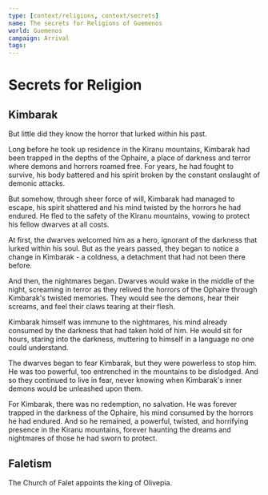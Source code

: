 ```yaml
---
type: [context/religions, context/secrets]
name: The secrets for Religions of Guemenos
world: Guemenos
campaign: Arrival
tags: 
---
```


# Secrets for Religion

## Kimbarak 

But little did they know the horror that lurked within his past.

Long before he took up residence in the Kiranu mountains, Kimbarak had been trapped in the depths of the Ophaire, a place of darkness and terror where demons and horrors roamed free. For years, he had fought to survive, his body battered and his spirit broken by the constant onslaught of demonic attacks.

But somehow, through sheer force of will, Kimbarak had managed to escape, his spirit shattered and his mind twisted by the horrors he had endured. He fled to the safety of the Kiranu mountains, vowing to protect his fellow dwarves at all costs.

At first, the dwarves welcomed him as a hero, ignorant of the darkness that lurked within his soul. But as the years passed, they began to notice a change in Kimbarak - a coldness, a detachment that had not been there before.

And then, the nightmares began. Dwarves would wake in the middle of the night, screaming in terror as they relived the horrors of the Ophaire through Kimbarak's twisted memories. They would see the demons, hear their screams, and feel their claws tearing at their flesh.

Kimbarak himself was immune to the nightmares, his mind already consumed by the darkness that had taken hold of him. He would sit for hours, staring into the darkness, muttering to himself in a language no one could understand.

The dwarves began to fear Kimbarak, but they were powerless to stop him. He was too powerful, too entrenched in the mountains to be dislodged. And so they continued to live in fear, never knowing when Kimbarak's inner demons would be unleashed upon them.

For Kimbarak, there was no redemption, no salvation. He was forever trapped in the darkness of the Ophaire, his mind consumed by the horrors he had endured. And so he remained, a powerful, twisted, and horrifying presence in the Kiranu mountains, forever haunting the dreams and nightmares of those he had sworn to protect.

## Faletism

The Church of Falet appoints the king of Olivepia.
